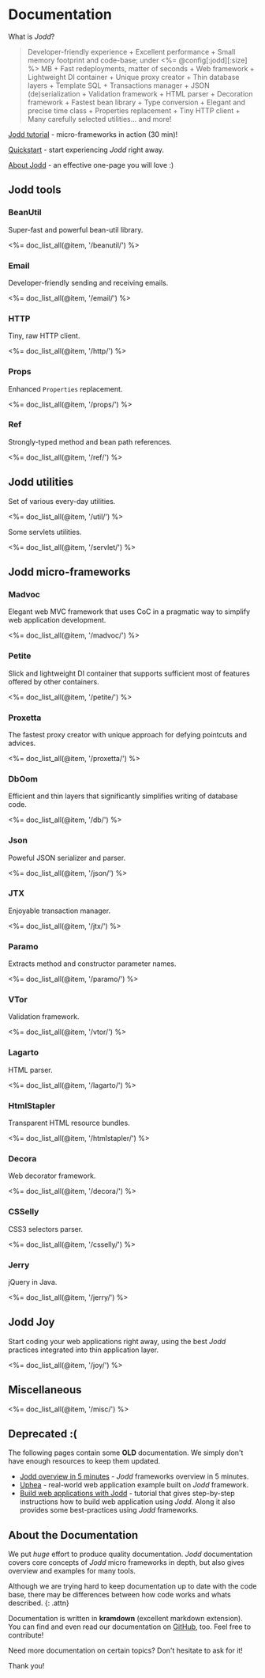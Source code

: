 # Documentation

What is *Jodd*?

> Developer-friendly experience + Excellent performance +
Small memory footprint and code-base; under <%= @config[:jodd][:size] %> MB +
Fast redeployments, matter of seconds + Web framework +
Lightweight DI container + Unique proxy creator +
Thin database layers + Template SQL + Transactions manager +
JSON (de)serialization +
Validation framework + HTML parser +
Decoration framework + Fastest bean library +
Type conversion +
Elegant and precise time class + Properties replacement +
Tiny HTTP client + Many carefully selected utilities... and more!

[Jodd tutorial](http://joddframework.org) - micro-frameworks in action (30 min)!

[Quickstart](https://github.com/oblac/jodd-quickstart) - start experiencing *Jodd* right away.

[About Jodd](/about) - an effective one-page you will love :)


## Jodd tools

### BeanUtil

Super-fast and powerful bean-util library.

<%= doc_list_all(@item, '/beanutil/') %>

### Email

Developer-friendly sending and receiving emails.

<%= doc_list_all(@item, '/email/') %>

### HTTP

Tiny, raw HTTP client.

<%= doc_list_all(@item, '/http/') %>

### Props

Enhanced `Properties` replacement.

<%= doc_list_all(@item, '/props/') %>


### Ref

Strongly-typed method and bean path references.

<%= doc_list_all(@item, '/ref/') %>


## Jodd utilities

Set of various every-day utilities.

<%= doc_list_all(@item, '/util/') %>

Some servlets utilities.

<%= doc_list_all(@item, '/servlet/') %>


## Jodd micro-frameworks

### Madvoc

Elegant web MVC framework that uses CoC in a pragmatic way to simplify web application development.

<%= doc_list_all(@item, '/madvoc/') %>

### Petite

Slick and lightweight DI container that supports sufficient most of features offered by other containers.

<%= doc_list_all(@item, '/petite/') %>

### Proxetta

The fastest proxy creator with unique approach for defying pointcuts and advices.

<%= doc_list_all(@item, '/proxetta/') %>

### DbOom

Efficient and thin layers that significantly simplifies writing of database code.

<%= doc_list_all(@item, '/db/') %>

### Json

Poweful JSON serializer and parser.

<%= doc_list_all(@item, '/json/') %>

### JTX

Enjoyable transaction manager.

<%= doc_list_all(@item, '/jtx/') %>

### Paramo

Extracts method and constructor parameter names.

<%= doc_list_all(@item, '/paramo/') %>

### VTor

Validation framework.

<%= doc_list_all(@item, '/vtor/') %>

### Lagarto

HTML parser.

<%= doc_list_all(@item, '/lagarto/') %>

### HtmlStapler

Transparent HTML resource bundles.

<%= doc_list_all(@item, '/htmlstapler/') %>

### Decora

Web decorator framework.

<%= doc_list_all(@item, '/decora/') %>

### CSSelly

CSS3 selectors parser.

<%= doc_list_all(@item, '/csselly/') %>

### Jerry

jQuery in Java.

<%= doc_list_all(@item, '/jerry/') %>

## Jodd Joy

Start coding your web applications right away, using the best *Jodd* practices integrated into thin application layer.

<%= doc_list_all(@item, '/joy/') %>

## Miscellaneous

<%= doc_list_all(@item, '/misc/') %>


## Deprecated :(

The following pages contain some **OLD** documentation. We simply don't have enough resources to keep them updated.

+ [Jodd overview in 5 minutes](http://oblac.github.io/jodd) - *Jodd* frameworks overview in 5 minutes.
+ [Uphea](/uphea/) - real-world web application example built on *Jodd* framework.
+ [Build web applications with Jodd](/example/index.html) - tutorial that gives step-by-step instructions how to build web application using *Jodd*. Along it also provides some best-practices using *Jodd* frameworks.

## About the Documentation

We put _huge_ effort to produce quality documentation.
*Jodd* documentation covers core concepts of *Jodd* micro frameworks
in depth, but also gives overview and examples for many tools.

Although we are trying hard to keep documentation up to date with the
code base, there may be differences between how code works
and whats described.
{: .attn}

Documentation is written in **kramdown** (excellent markdown extension).
You can find and even read our documentation on
[GitHub](https://github.com/oblac/jodd-site), too. Feel free to contribute!

Need more documentation on certain topics? Don't hesitate to ask for it!

Thank you!
